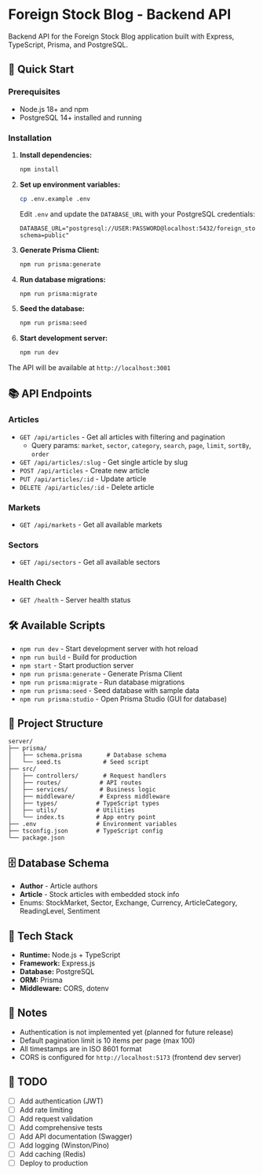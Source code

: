 # Foreign Stock Blog - Backend API

Backend API for the Foreign Stock Blog application built with Express, TypeScript, Prisma, and PostgreSQL.

## 🚀 Quick Start

### Prerequisites

- Node.js 18+ and npm
- PostgreSQL 14+ installed and running

### Installation

1. **Install dependencies:**
   ```bash
   npm install
   ```

2. **Set up environment variables:**
   ```bash
   cp .env.example .env
   ```

   Edit `.env` and update the `DATABASE_URL` with your PostgreSQL credentials:
   ```
   DATABASE_URL="postgresql://USER:PASSWORD@localhost:5432/foreign_stock_blog?schema=public"
   ```

3. **Generate Prisma Client:**
   ```bash
   npm run prisma:generate
   ```

4. **Run database migrations:**
   ```bash
   npm run prisma:migrate
   ```

5. **Seed the database:**
   ```bash
   npm run prisma:seed
   ```

6. **Start development server:**
   ```bash
   npm run dev
   ```

The API will be available at `http://localhost:3001`

## 📚 API Endpoints

### Articles

- `GET /api/articles` - Get all articles with filtering and pagination
  - Query params: `market`, `sector`, `category`, `search`, `page`, `limit`, `sortBy`, `order`
- `GET /api/articles/:slug` - Get single article by slug
- `POST /api/articles` - Create new article
- `PUT /api/articles/:id` - Update article
- `DELETE /api/articles/:id` - Delete article

### Markets

- `GET /api/markets` - Get all available markets

### Sectors

- `GET /api/sectors` - Get all available sectors

### Health Check

- `GET /health` - Server health status

## 🛠️ Available Scripts

- `npm run dev` - Start development server with hot reload
- `npm run build` - Build for production
- `npm start` - Start production server
- `npm run prisma:generate` - Generate Prisma Client
- `npm run prisma:migrate` - Run database migrations
- `npm run prisma:seed` - Seed database with sample data
- `npm run prisma:studio` - Open Prisma Studio (GUI for database)

## 📁 Project Structure

```
server/
├── prisma/
│   ├── schema.prisma       # Database schema
│   └── seed.ts            # Seed script
├── src/
│   ├── controllers/       # Request handlers
│   ├── routes/           # API routes
│   ├── services/         # Business logic
│   ├── middleware/       # Express middleware
│   ├── types/           # TypeScript types
│   ├── utils/           # Utilities
│   └── index.ts         # App entry point
├── .env                 # Environment variables
├── tsconfig.json        # TypeScript config
└── package.json
```

## 🗄️ Database Schema

- **Author** - Article authors
- **Article** - Stock articles with embedded stock info
- Enums: StockMarket, Sector, Exchange, Currency, ArticleCategory, ReadingLevel, Sentiment

## 🔧 Tech Stack

- **Runtime:** Node.js + TypeScript
- **Framework:** Express.js
- **Database:** PostgreSQL
- **ORM:** Prisma
- **Middleware:** CORS, dotenv

## 📝 Notes

- Authentication is not implemented yet (planned for future release)
- Default pagination limit is 10 items per page (max 100)
- All timestamps are in ISO 8601 format
- CORS is configured for `http://localhost:5173` (frontend dev server)

## 🚧 TODO

- [ ] Add authentication (JWT)
- [ ] Add rate limiting
- [ ] Add request validation
- [ ] Add comprehensive tests
- [ ] Add API documentation (Swagger)
- [ ] Add logging (Winston/Pino)
- [ ] Add caching (Redis)
- [ ] Deploy to production
